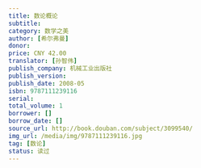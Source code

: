 ```yaml
---
title: 数论概论
subtitle: 
category: 数学之美
author: [希尔弗曼]
donor: 
price: CNY 42.00
translator: [孙智伟]
publish_company: 机械工业出版社
publish_version: 
publish_date: 2008-05
isbn: 9787111239116
serial: 
total_volume: 1
borrower: []
borrow_date: []
source_url: http://book.douban.com/subject/3099540/
img_url: /media/img/9787111239116.jpg
tag: [数论]
status: 读过
---
```

